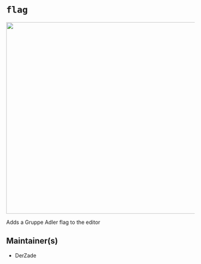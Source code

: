 # `flag`
<img src="https://i.imgur.com/WEEVusQ.png" width="512" />  

Adds a Gruppe Adler flag to the editor


## Maintainer(s)
* DerZade
